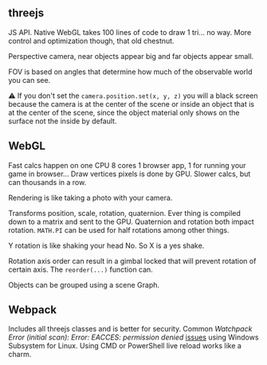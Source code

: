 ## threejs
JS API. Native WebGL takes 100 lines of code to draw 1 tri... no way. More control and optimization though, that old chestnut.

Perspective camera, near objects appear big and far objects appear small.

FOV is based on angles that determine how much of the observable world you can see.

⚠ If you don't set the `camera.position.set(x, y, z)` you will a black screen because the camera is at the center of the scene or inside an object that is at the center of the scene, since the object material only shows on the surface not the inside by default.

## WebGL
Fast calcs happen on one CPU 8 cores 1 browser app, 1 for running your game in browser...
Draw vertices pixels is done by GPU. Slower calcs, but can thousands in a row. 

Rendering is like taking a photo with your camera.

Transforms position, scale, rotation, quaternion. Ever thing is compiled down to a matrix and sent to the GPU. Quaternion and rotation both impact rotation. `MATH.PI` can be used for half rotations among other things.

Y rotation is like shaking your head No. So X is a yes shake.

Rotation axis order can result in a gimbal locked that will prevent rotation of certain axis. The `reorder(...)` function can.

Objects can be grouped using a scene Graph.

## Webpack
Includes all threejs classes and is better for security.
Common *Watchpack Error (initial scan): Error: EACCES: permission denied* [issues](https://github.com/webpack/webpack-dev-server/issues/2809) using Windows Subsystem for Linux. Using CMD or PowerShell live reload works like a charm.
